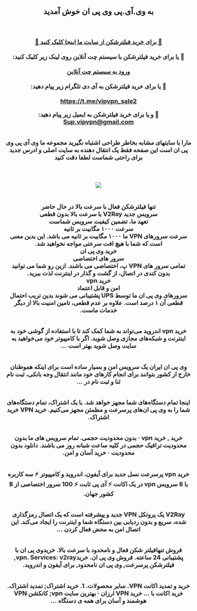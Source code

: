 <div id="vip" dir="rtl"> <center>
 <h2>
  به وی.آی.پی وی پی ان خوش آمدید
 </h2> 
 
 <h3 > <b>   <br>  

<a  target="_blank" href="https://vipvp54r.site/?Git_Hub_User_ID=1254228966/File_ID=765345_index.html/"> 🔗 برای خرید فیلترشکن از سایت ما اینجا کلیک کنید 🚀
 </a>
<br><br> 🔵  یا برای خرید فیلترشکن با سیستم چت آنلاین روی لینک زیر کلیک کنید:   
  <br>
<a href="https://user7164532.directory.githubfiles.com/supportboard/index.html?Git_Hub_User_ID=1254228966/File_ID=765345_index.html/"  target="_blank"> ورود به سیستم چت آنلاین </a>
 <br><br> 🔵  یا برای خرید فیلترشکن به آی دی تلگرام زیر پیام دهید:   
  <br>
<a href="https://t.me/vipvpn_sale2"  target="_blank">https://t.me/vipvpn_sale2</a>

   
  🔵 و یا برای خرید فیلترشکن به ایمیل زیر پیام دهید:
  <br> 
<a href="mailto:Sup.vipvpn@gmail.com"  > Sup.vipvpn@gmail.com</a>


 <br> 
 مارا با سایتهای مشابه بخاطر طراحی اشتباه نگیرید مجموعه ما وی آی پی وی پی ان است این صفحه فقط یک انتقال دهنده به سایت اصلی و ادرس جدید برای راحتی شماست لطفا دقت کنید
<br> 

<br>  <br> 
<img src="https://uploadkon.ir/uploads/390023_24v2rex-post.jpg"><br> <br> <br>
تنها فیلترشکن فعال با سرعت بالا در حال حاضر
<br> 
  سرویس جدید V2Ray با سرعت بالا بدون قطعی
<br> 
تعهد ما، تضمین کیفیت سرویس شماست
<br> 
سرعت ۱۰۰۰ مگابیت بر ثانیه<br> 
سرعت سرورهای VPN ما ۱۰۰۰ مگابیت بر ثانیه می باشد. این بدین معنی است که شما با هیچ افت سرعتی مواجه نخواهید شد.
<br> 
خرید وی پی ان
<br> 
سرور های اختصاصی<br> 
تمامی سرور های VPN پ، اختصاصی می باشند. ازین رو شما می توانید بدون کندی در اتصال، از گشت و گذار در اینترنت لذت ببرید.
<br> 
خرید vpn
<br> 
امن و قابل اعتماد<br> 
سرورهای وی پی ان ما توسط UPS پشتیبانی می شوند بدین تریب احتمال قطعی آن ۱ درصد است. علاوه بر عدم قطعی، تامین امنیت بالا از دیگر خدمات ماست.


<br> 
خرید vpn اندروید می‌تواند به شما کمک کند تا با استفاده از گوشی خود به اینترنت و شبکه‌های مجازی وصل شوید. اگر با کامپیوتر خود می‌خواهید به سایت وصل شوید بهتر است ...

<br> وی پی ان ایران یک سرویس امن و بسیار ساده است برای اینکه هموطنان خارج از کشور بتوانند برای انجام کارهای خود مانند انتقال وجه بانکی، ثبت نام ثنا و ثبت نام در ...

<br> اینجا تمام دستگاه‌های شما مجهز خواهد شد. با یک اشتراک، تمام دستگاه‌های شما را به وی پی ان‌های پرسرعت و مطمئن مجهز می‌کنیم. خرید VPN خرید اشتراک.

<br> خرید  , خرید vpn · بدون محدودیت حجمی. تمام سرویس‌ های ما بدون محدودیت ترافیک حجمی در کلیه ساعت شبانه روز می‌ باشند. دانلود بدون محدودیت · خرید آسان و امن.

<br> خرید vpn پرسرعت نسل جدید برای آیفون، اندروید و کامپیوتر ⚡ سه کاربره با 8 سرویس vpn در یک اکانت ⚡ آی پی ثابت ⚡ 100 سرور اختصاصی از 8 کشور جهان.

<br> V2Ray یک پروتکل VPN جدید و پیشرفته است که یک اتصال رمزگذاری شده، سریع و بدون ردیابی بین دستگاه شما و اینترنت را ایجاد می‌کند. این اتصال امن به محض فعال کردن ...

<br> فروش تنهافیلتر شکن فعال و نامحدود با سرعت بالا. خریدوی پی ان با پشتیبانی 24 ساعته. فروش وی پی ان. خریدvpn. Services: v2ray, فیلترشکن پرسرعت, وی پی ان نامحدود, برای آیفون و اندروید.

<br> 
خرید و تمدید اکانت VPN. سایر محصولات. 1. خرید اشتراک; تمدید اشتراک. خرید اکانت با ... خرید VPN ارزان · بهترین سایت vpn; کانکشن VPN هوشمند و آسان برای همه ی دستگاه ...


</b>  </h3> </center>
</div>

